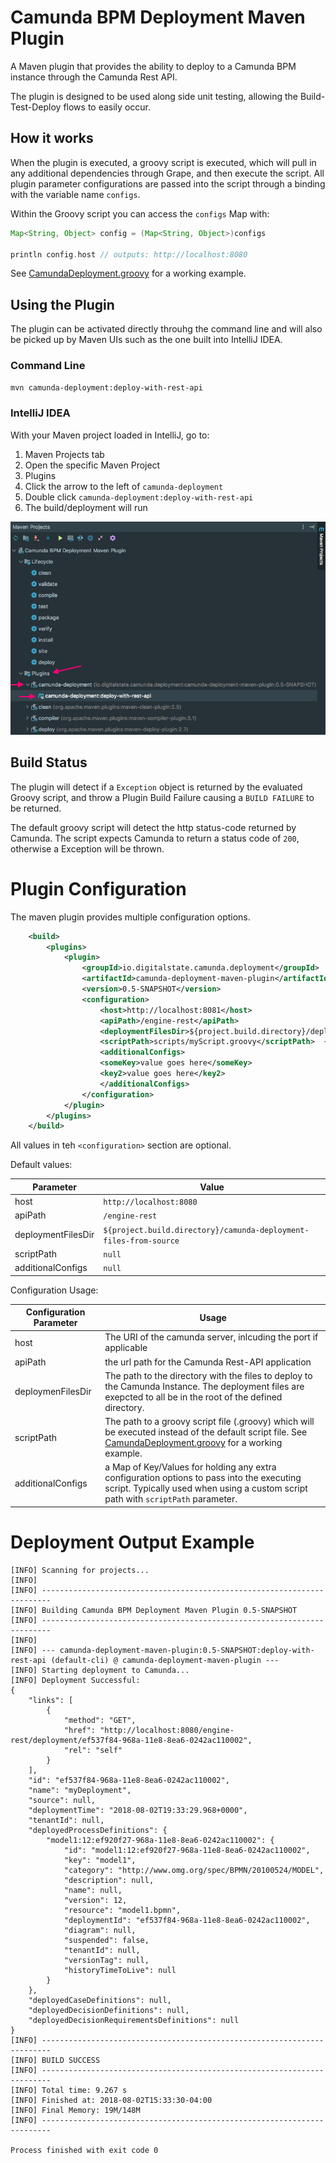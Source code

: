 # Camunda BPM Deployment Maven Plugin

A Maven plugin that provides the ability to deploy to a Camunda BPM
instance through the Camunda Rest API.

The plugin is designed to be used along side unit testing, allowing
the Build-Test-Deploy flows to easily occur.


## How it works

When the plugin is executed, a groovy script is executed,
which will pull in any additional dependencies through Grape,
and then execute the script.
All plugin parameter configurations are passed into the script through
a binding with the variable name `configs`.

Within the Groovy script you can access the `configs` Map with:

```groovy
Map<String, Object> config = (Map<String, Object>)configs

println config.host // outputs: http://localhost:8080
```

See [CamundaDeployment.groovy](./src/main/resources/io/digitalstate/camunda/deployment/CamundaDeployment.groovy) for a working example.

## Using the Plugin

The plugin can be activated directly throuhg the command line and
will also be picked up by Maven UIs such as the one built
into IntelliJ IDEA.

### Command Line

`mvn camunda-deployment:deploy-with-rest-api`

### IntelliJ IDEA

With your Maven project loaded in IntelliJ, go to:

1. Maven Projects tab
1. Open the specific Maven Project
1. Plugins
1. Click the arrow to the left of `camunda-deployment`
1. Double click `camunda-deployment:deploy-with-rest-api`
1. The build/deployment will run

![intellij](./docs/images/Intellij.png)

## Build Status

The plugin will detect if a `Exception` object is returned by the
evaluated Groovy script, and throw a Plugin Build Failure causing
a `BUILD FAILURE` to be returned.

The default groovy script will detect the http status-code returned
by Camunda.  The script expects Camunda to return a status code
of `200`, otherwise a Exception will be thrown.

# Plugin Configuration

The maven plugin provides multiple configuration options.

```xml
    <build>
        <plugins>
            <plugin>
                <groupId>io.digitalstate.camunda.deployment</groupId>
                <artifactId>camunda-deployment-maven-plugin</artifactId>
                <version>0.5-SNAPSHOT</version>
                <configuration>
                    <host>http://localhost:8081</host>
                    <apiPath>/engine-rest</apiPath>
                    <deploymentFilesDir>${project.build.directory}/deploymentFiles</deploymentFilesDir>
                    <scriptPath>scripts/myScript.groovy</scriptPath>  <!-- Path is relative to pom.xml unless full path is provided-->
                    <additionalConfigs>
                    <someKey>value goes here</someKey>
                    <key2>value goes here</key2>
                    </additionalConfigs>
                </configuration>
            </plugin>
        </plugins>
    </build>
```

All values in teh `<configuration>` section are optional.

Default values:

| Parameter | Value |
| ----------------- | ------------- |
host | `http://localhost:8080`
apiPath | `/engine-rest`
deploymentFilesDir | `${project.build.directory}/camunda-deployment-files-from-source`
scriptPath | `null`
additionalConfigs | `null`

Configuration Usage:

| Configuration Parameter | Usage |
| ----------------- | ------------- |
| host              | The URI of the camunda server, inlcuding the port if applicable  |
| apiPath           | the url path for the Camunda Rest-API application  |
| deploymenFilesDir | The path to the directory with the files to deploy to the Camunda Instance.  The deployment files are exepcted to all be in the root of the defined directory.
| scriptPath        | The path to a groovy script file (.groovy) which will be executed instead of the default script file.  See [CamundaDeployment.groovy](./src/main/resources/io/digitalstate/camunda/deployment/CamundaDeployment.groovy) for a working example.
| additionalConfigs | a Map of Key/Values for holding any extra configuration options to pass into the executing script.  Typically used when using a custom script path with `scriptPath` parameter.



# Deployment Output Example

```console
[INFO] Scanning for projects...
[INFO]
[INFO] ------------------------------------------------------------------------
[INFO] Building Camunda BPM Deployment Maven Plugin 0.5-SNAPSHOT
[INFO] ------------------------------------------------------------------------
[INFO]
[INFO] --- camunda-deployment-maven-plugin:0.5-SNAPSHOT:deploy-with-rest-api (default-cli) @ camunda-deployment-maven-plugin ---
[INFO] Starting deployment to Camunda...
[INFO] Deployment Successful:
{
    "links": [
        {
            "method": "GET",
            "href": "http://localhost:8080/engine-rest/deployment/ef537f84-968a-11e8-8ea6-0242ac110002",
            "rel": "self"
        }
    ],
    "id": "ef537f84-968a-11e8-8ea6-0242ac110002",
    "name": "myDeployment",
    "source": null,
    "deploymentTime": "2018-08-02T19:33:29.968+0000",
    "tenantId": null,
    "deployedProcessDefinitions": {
        "model1:12:ef920f27-968a-11e8-8ea6-0242ac110002": {
            "id": "model1:12:ef920f27-968a-11e8-8ea6-0242ac110002",
            "key": "model1",
            "category": "http://www.omg.org/spec/BPMN/20100524/MODEL",
            "description": null,
            "name": null,
            "version": 12,
            "resource": "model1.bpmn",
            "deploymentId": "ef537f84-968a-11e8-8ea6-0242ac110002",
            "diagram": null,
            "suspended": false,
            "tenantId": null,
            "versionTag": null,
            "historyTimeToLive": null
        }
    },
    "deployedCaseDefinitions": null,
    "deployedDecisionDefinitions": null,
    "deployedDecisionRequirementsDefinitions": null
}
[INFO] ------------------------------------------------------------------------
[INFO] BUILD SUCCESS
[INFO] ------------------------------------------------------------------------
[INFO] Total time: 9.267 s
[INFO] Finished at: 2018-08-02T15:33:30-04:00
[INFO] Final Memory: 19M/148M
[INFO] ------------------------------------------------------------------------

Process finished with exit code 0
```